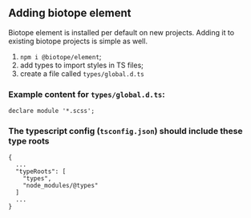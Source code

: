 ## Adding biotope element
Biotope element is installed per default on new projects. Adding it to existing biotope projects is simple as well.

1. `npm i @biotope/element`;
2. add types to import styles in TS files;
3. create a file called `types/global.d.ts`

### Example content for `types/global.d.ts`:
```
declare module '*.scss';
```

### The typescript config (`tsconfig.json`) should include these type roots
```
{
  ...
  "typeRoots": [
    "types",
    "node_modules/@types"
  ]
  ...
}

```
